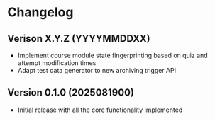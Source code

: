 # Changelog

## Verison X.Y.Z (YYYYMMDDXX)

- Implement course module state fingerprinting based on quiz and attempt modification times
- Adapt test data generator to new archiving trigger API


## Version 0.1.0 (2025081900)

- Initial release with all the core functionality implemented
